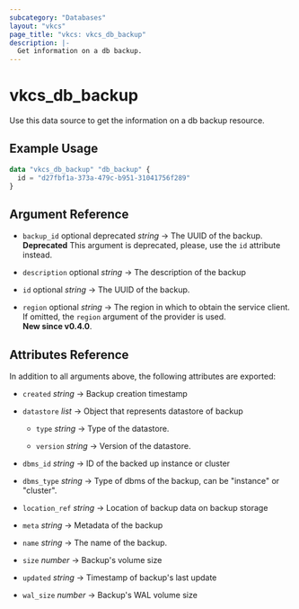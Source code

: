 ```yaml
---
subcategory: "Databases"
layout: "vkcs"
page_title: "vkcs: vkcs_db_backup"
description: |-
  Get information on a db backup.
---
```


# vkcs_db_backup

Use this data source to get the information on a db backup resource.

## Example Usage

```terraform
data "vkcs_db_backup" "db_backup" {
  id = "d27fbf1a-373a-479c-b951-31041756f289"
}
```

## Argument Reference
- `backup_id` optional deprecated *string* &rarr;  The UUID of the backup. **Deprecated** This argument is deprecated, please, use the `id` attribute instead.

- `description` optional *string* &rarr;  The description of the backup

- `id` optional *string* &rarr;  The UUID of the backup.

- `region` optional *string* &rarr;  The region in which to obtain the service client. If omitted, the `region` argument of the provider is used.<br>**New since v0.4.0**.


## Attributes Reference
In addition to all arguments above, the following attributes are exported:
- `created` *string* &rarr;  Backup creation timestamp

- `datastore`  *list* &rarr;  Object that represents datastore of backup
  - `type` *string* &rarr;  Type of the datastore.

  - `version` *string* &rarr;  Version of the datastore.


- `dbms_id` *string* &rarr;  ID of the backed up instance or cluster

- `dbms_type` *string* &rarr;  Type of dbms of the backup, can be "instance" or "cluster".

- `location_ref` *string* &rarr;  Location of backup data on backup storage

- `meta` *string* &rarr;  Metadata of the backup

- `name` *string* &rarr;  The name of the backup.

- `size` *number* &rarr;  Backup's volume size

- `updated` *string* &rarr;  Timestamp of backup's last update

- `wal_size` *number* &rarr;  Backup's WAL volume size


